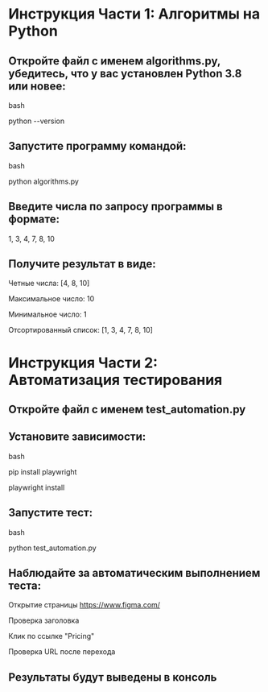 # Инструкция Части 1: Алгоритмы на Python

## Откройте файл с именем algorithms.py, убедитесь, что у вас установлен Python 3.8 или новее:

bash

python --version

## Запустите программу командой:

bash

python algorithms.py

## Введите числа по запросу программы в формате:

1, 3, 4, 7, 8, 10

## Получите результат в виде:

Четные числа: [4, 8, 10]

Максимальное число: 10

Минимальное число: 1

Отсортированный список: [1, 3, 4, 7, 8, 10]


# Инструкция Части 2: Автоматизация тестирования

## Откройте файл с именем test_automation.py

## Установите зависимости:

bash

pip install playwright

playwright install

## Запустите тест:

bash

python test_automation.py
## Наблюдайте за автоматическим выполнением теста:

Открытие страницы https://www.figma.com/

Проверка заголовка

Клик по ссылке "Pricing"

Проверка URL после перехода

## Результаты будут выведены в консоль
